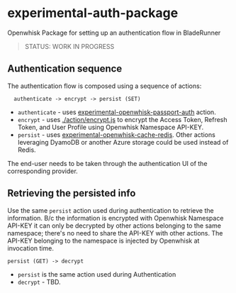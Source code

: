 # experimental-auth-package
Openwhisk Package for setting up an authentication flow in BladeRunner

> STATUS: WORK IN PROGRESS

## Authentication sequence

The authentication flow is composed using a sequence of actions:

```
  authenticate -> encrypt -> persist (SET)
```

* `authenticate` - uses [experimental-openwhisk-passport-auth](https://git.corp.adobe.com/bladerunner/experimental-openwhisk-passport-auth) action.
* `encrypt` - uses [./action/encrypt.js](action/encrypt.js) to encrypt the Access Token, Refresh Token, and User Profile using Openwhisk Namespace API-KEY.
* `persist` - uses [experimental-openwhisk-cache-redis](https://git.corp.adobe.com/bladerunner/experimental-openwhisk-cache-redis). Other actions leveraging DyamoDB or another Azure storage could be used instead of Redis.

The end-user needs to be taken through the authentication UI of the corresponding provider.

## Retrieving the persisted info

Use the same `persist` action used during authentication to retrieve the information. B/c the information is encrypted with Openwhisk Namespace API-KEY it can only be decrypted by other actions belonging to the same namespace; there's no need to share the API-KEY with other actions. The API-KEY belonging to the namespace is injected by Openwhisk at invocation time.

```
persist (GET) -> decrypt
```
* `persist` is the same action used during Authentication
* `decrypt` - TBD.
